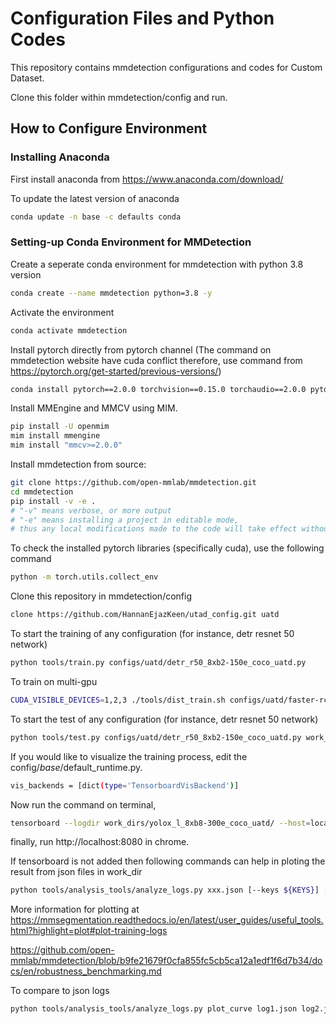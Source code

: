 # Configuration Files and Python Codes
This repository contains mmdetection configurations and codes for Custom Dataset.

Clone this folder within mmdetection/config and run.


## How to Configure Environment

### Installing Anaconda
First install anaconda from https://www.anaconda.com/download/

To update the latest version of anaconda
```bash
conda update -n base -c defaults conda
```

### Setting-up Conda Environment for MMDetection
Create a seperate conda environment for mmdetection with python 3.8 version
```bash
conda create --name mmdetection python=3.8 -y
```

Activate the environment
```bash
conda activate mmdetection
```

Install pytorch directly from pytorch channel (The command on mmdetection website have cuda conflict therefore, use command from https://pytorch.org/get-started/previous-versions/)
```bash
conda install pytorch==2.0.0 torchvision==0.15.0 torchaudio==2.0.0 pytorch-cuda=11.8 -c pytorch -c nvidia
```

Install MMEngine and MMCV using MIM.
```bash
pip install -U openmim
mim install mmengine
mim install "mmcv>=2.0.0"
```
Install mmdetection from source:
```bash
git clone https://github.com/open-mmlab/mmdetection.git
cd mmdetection
pip install -v -e .
# "-v" means verbose, or more output
# "-e" means installing a project in editable mode,
# thus any local modifications made to the code will take effect without reinstallation.
```
To check the installed pytorch libraries (specifically cuda), use the following command
```bash
python -m torch.utils.collect_env
```

Clone this repository in mmdetection/config
```bash
clone https://github.com/HannanEjazKeen/utad_config.git uatd
```


To start the training of any configuration (for instance, detr resnet 50 network)
```bash
python tools/train.py configs/uatd/detr_r50_8xb2-150e_coco_uatd.py
```

To train on multi-gpu
```bash
CUDA_VISIBLE_DEVICES=1,2,3 ./tools/dist_train.sh configs/uatd/faster-rcnn_r50_fpn_1x_coco_uatd.py 3
```

To start the test of any configuration (for instance, detr resnet 50 network)
```bash
python tools/test.py configs/uatd/detr_r50_8xb2-150e_coco_uatd.py work_dirs/detr_r50_8xb2-150e_coco_uatd/epoch_1.pth --show
```

If you would like to visualize the training process, edit the config/_base_/default_runtime.py.
```bash
vis_backends = [dict(type='TensorboardVisBackend')]
```

Now run the command on terminal,
```bash
tensorboard --logdir work_dirs/yolox_l_8xb8-300e_coco_uatd/ --host=localhost --port=8080
```
finally, run http://localhost:8080 in chrome.

If tensorboard is not added then following commands can help in ploting the result from json files in work_dir
```bash
python tools/analysis_tools/analyze_logs.py xxx.json [--keys ${KEYS}] [--legend ${LEGEND}] [--backend ${BACKEND}] [--style ${STYLE}] [--out ${OUT_FILE}]
```
More information for plotting at https://mmsegmentation.readthedocs.io/en/latest/user_guides/useful_tools.html?highlight=plot#plot-training-logs

https://github.com/open-mmlab/mmdetection/blob/b9fe21679f0cfa855fc5cb5ca12a1edf1f6d7b34/docs/en/robustness_benchmarking.md






To compare to json logs
```bash
python tools/analysis_tools/analyze_logs.py plot_curve log1.json log2.json --keys bbox_mAP --legend run1 run2
```

